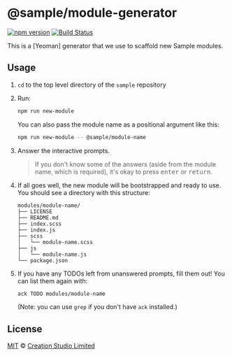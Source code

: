# @sample/module-generator

[![npm version](https://img.shields.io/npm/v/@sample/module-generator.svg)](https://www.npmjs.org/package/@sample/module-generator)
[![Build Status](https://travis-ci.org/sample/sample.svg?branch=master)](https://travis-ci.org/sample/sample)

This is a [Yeoman] generator that we use to scaffold new Sample modules.

## Usage

1. `cd` to the top level directory of the `sample` repository
1. Run:

    ```sh
    npm run new-module
    ```

    You can also pass the module name as a positional argument like this:

    ```sh
    npm run new-module -- @sample/module-name
    ```

1. Answer the interactive prompts.

    > If you don't know some of the answers (aside from the module name, which
    > is required), it's okay to press <kbd>enter</kbd> or <kbd>return</kbd>.

1. If all goes well, the new module will be bootstrapped and ready to use. You
   should see a directory with this structure:

    ```
    modules/module-name/
    ├── LICENSE
    ├── README.md
    ├── index.scss
    ├── index.js
    ├── scss
    │   └── module-name.scss
    ├── js
    │   └── module-name.js
    └── package.json
    ```

1. If you have any TODOs left from unanswered prompts, fill them out! You can
   list them again with:

   ```sh
   ack TODO modules/module-name
   ```

   (Note: you can use `grep` if you don't have `ack` installed.)


## License

[MIT](./LICENSE) &copy; [Creation Studio Limited](https://creationstudio.com/)
